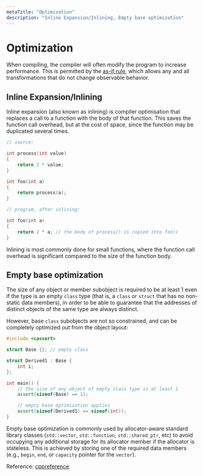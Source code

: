 ```yaml
---
metaTitle: "Optimization"
description: "Inline Expansion/Inlining, Empty base optimization"
---
```


# Optimization


When compiling, the compiler will often modify the program to increase performance. This is permitted by the [as-if rule](http://en.cppreference.com/w/cpp/language/as_if), which allows any and all transformations that do not change observable behavior.



## Inline Expansion/Inlining


Inline expansion (also known as inlining) is compiler optimisation that replaces a call to a function with the body of that function. This saves the function call overhead, but at the cost of space, since the function may be duplicated several times.

```cpp
// source:

int process(int value)
{
    return 2 * value;
}

int foo(int a)
{
    return process(a);
}

// program, after inlining:

int foo(int a)
{
    return 2 * a; // the body of process() is copied into foo()
}

```

Inlining is most commonly done for small functions, where the function call overhead is significant compared to the size of the function body.



## Empty base optimization


The size of any object or member subobject is required to be at least 1 even if the type is an empty `class` type (that is, a `class` or `struct` that has no non-static data members), in order to be able to guarantee that the addresses of distinct objects of the same type are always distinct.

However, base `class` subobjects are not so constrained, and can be completely optimized out from the object layout:

```cpp
#include <cassert>

struct Base {}; // empty class

struct Derived1 : Base {
    int i;
};

int main() {
    // the size of any object of empty class type is at least 1
    assert(sizeof(Base) == 1);

    // empty base optimization applies
    assert(sizeof(Derived1) == sizeof(int));
}

```

Empty base optimization is commonly used by allocator-aware standard library classes (`std::vector`, `std::function`, `std::shared_ptr`, etc) to avoid occupying any additional storage for its allocator member if the allocator is stateless. This is achieved by storing one of the required data members (e.g., `begin`, `end`, or `capacity` pointer for the `vector`).

Reference: [cppreference](http://en.cppreference.com/w/cpp/language/ebo)

